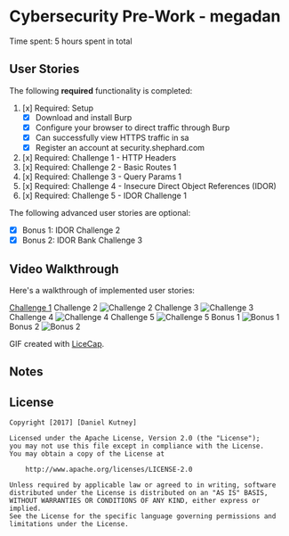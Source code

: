 # Cybersecurity Pre-Work - megadan

Time spent: 5 hours spent in total 

## User Stories

The following **required** functionality is completed:

1. [x]  Required: Setup 
    -  [x]  Download and install Burp
    -  [x]  Configure your browser to direct traffic through Burp
    -  [x]  Can successfully view HTTPS traffic in sa
    -  [x]  Register an account at security.shephard.com
  
2. [x]  Required: Challenge 1 - HTTP Headers
3. [x]  Required: Challenge 2 - Basic Routes 1
4. [x]  Required: Challenge 3 - Query Params 1
5. [x]  Required: Challenge 4 - Insecure Direct Object References (IDOR)
6. [x]  Required: Challenge 5 - IDOR Challenge 1 

The following advanced user stories are optional:

* [x]  Bonus 1: IDOR Challenge 2 
* [x]  Bonus 2: IDOR Bank Challenge 3

## Video Walkthrough

Here's a walkthrough of implemented user stories:

<a href="http://i.imgur.com/aBjfIcp.gifv" title="Challenge 1">Challenge 1</a>
Challenge 2
<img src='http://i.imgur.com/l78f0vP.gifv' title='Challenge 2' width='' alt='Challenge 2' />
Challenge 3
<img src='http://i.imgur.com/pqzo0gO.gifv' title='Challenge 3' width='' alt='Challenge 3' />
Challenge 4
<img src='http://i.imgur.com/j1TCoi0.gifv' title='Challenge 4' width='' alt='Challenge 4' />
Challenge 5
<img src='http://i.imgur.com/IZrIkuJ.gifv' title='Challenge 5' width='' alt='Challenge 5' />
Bonus 1
<img src='http://i.imgur.com/HdTynx2.gifv' title='Bonus 1' width='' alt='Bonus 1' />
Bonus 2
<img src='http://i.imgur.com/pPt7KAE.gifv' title='Bonus 2' width='' alt='Bonus 2' />

GIF created with [LiceCap](http://www.cockos.com/licecap/).

## Notes


## License

    Copyright [2017] [Daniel Kutney]

    Licensed under the Apache License, Version 2.0 (the "License");
    you may not use this file except in compliance with the License.
    You may obtain a copy of the License at

        http://www.apache.org/licenses/LICENSE-2.0

    Unless required by applicable law or agreed to in writing, software
    distributed under the License is distributed on an "AS IS" BASIS,
    WITHOUT WARRANTIES OR CONDITIONS OF ANY KIND, either express or implied.
    See the License for the specific language governing permissions and
    limitations under the License.
